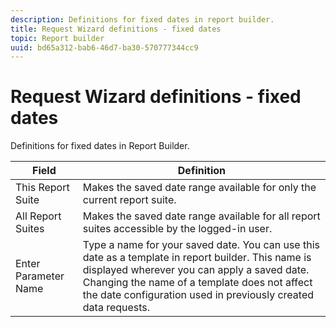 ```yaml
---
description: Definitions for fixed dates in report builder.
title: Request Wizard definitions - fixed dates
topic: Report builder
uuid: bd65a312-bab6-46d7-ba30-570777344cc9
---
```


# Request Wizard definitions - fixed dates

Definitions for fixed dates in Report Builder.

| Field | Definition |
|--- |--- |
|This Report Suite|Makes the saved date range available for only the current report suite.|
|All Report Suites|Makes the saved date range available for all report suites accessible by the logged-in user.|
|Enter Parameter Name|Type a name for your saved date. You can use this date as a template in report builder. This name is displayed wherever you can apply a saved date. Changing the name of a template does not affect the date configuration used in previously created data requests.|
